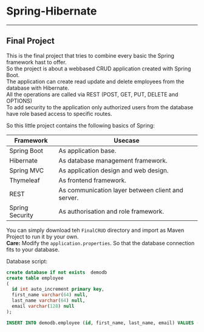 # Spring-Hibernate

---

## Final Project

This is the final project that tries to combine every basic the Spring framework hast to offer.\
So the project is about a webbased CRUD application created with Spring Boot.\
The application can create read update and delete employees from the database with Hibernate.\
All the operations are called via REST (POST, GET, PUT, DELETE and OPTIONS)\
To add security to the application only authorized users from the database have role based access to specific routes.

So this little project contains the following basics of Spring:

Framework | Usecase
----|----
Spring Boot | As application base.
Hibernate | As database management framework.
Spring MVC | As application design and web design.
Thymeleaf | As frontend framework.
REST | As communication layer between client and server.
Spring Security | As authorisation and role framework.

You can simply download teh `FinalCRUD` directory and import as Maven Project to run it by your own.\
**Care:** Modify the `application.properties`. So that the database connection fits to your database.


Database script:
```sql
create database if not exists  demodb
create table employee
(
  id int auto_increment primary key,
  first_name varchar(64) null,
  last_name varchar(64) null,
  email varchar(128) null
);

INSERT INTO demodb.employee (id, first_name, last_name, email) VALUES (1, 'John', 'Doe', 'Johns@Testmail.com');
```